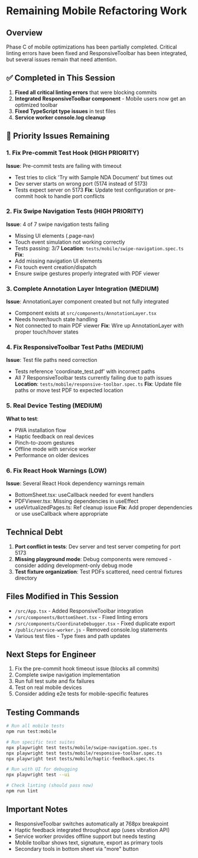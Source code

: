 # Remaining Mobile Refactoring Work

## Overview
Phase C of mobile optimizations has been partially completed. Critical linting errors have been fixed and ResponsiveToolbar has been integrated, but several issues remain that need attention.

## ✅ Completed in This Session
1. **Fixed all critical linting errors** that were blocking commits
2. **Integrated ResponsiveToolbar component** - Mobile users now get an optimized toolbar
3. **Fixed TypeScript type issues** in test files
4. **Service worker console.log cleanup**

## 🚨 Priority Issues Remaining

### 1. Fix Pre-commit Test Hook (HIGH PRIORITY)
**Issue**: Pre-commit tests are failing with timeout
- Test tries to click 'Try with Sample NDA Document' but times out
- Dev server starts on wrong port (5174 instead of 5173)
- Tests expect server on 5173
**Fix**: Update test configuration or pre-commit hook to handle port conflicts

### 2. Fix Swipe Navigation Tests (HIGH PRIORITY)
**Issue**: 4 of 7 swipe navigation tests failing
- Missing UI elements (.page-nav)
- Touch event simulation not working correctly
- Tests passing: 3/7
**Location**: `tests/mobile/swipe-navigation.spec.ts`
**Fix**: 
- Add missing navigation UI elements
- Fix touch event creation/dispatch
- Ensure swipe gestures properly integrated with PDF viewer

### 3. Complete Annotation Layer Integration (MEDIUM)
**Issue**: AnnotationLayer component created but not fully integrated
- Component exists at `src/components/AnnotationLayer.tsx`
- Needs hover/touch state handling
- Not connected to main PDF viewer
**Fix**: Wire up AnnotationLayer with proper touch/hover states

### 4. Fix ResponsiveToolbar Test Paths (MEDIUM)
**Issue**: Test file paths need correction
- Tests reference 'coordinate_test.pdf' with incorrect paths
- All 7 ResponsiveToolbar tests currently failing due to path issues
**Location**: `tests/mobile/responsive-toolbar.spec.ts`
**Fix**: Update file paths or move test PDF to expected location

### 5. Real Device Testing (MEDIUM)
**What to test**:
- PWA installation flow
- Haptic feedback on real devices
- Pinch-to-zoom gestures
- Offline mode with service worker
- Performance on older devices

### 6. Fix React Hook Warnings (LOW)
**Issue**: Several React Hook dependency warnings remain
- BottomSheet.tsx: useCallback needed for event handlers
- PDFViewer.tsx: Missing dependencies in useEffect
- useVirtualizedPages.ts: Ref cleanup issue
**Fix**: Add proper dependencies or use useCallback where appropriate

## Technical Debt
1. **Port conflict in tests**: Dev server and test server competing for port 5173
2. **Missing playground mode**: Debug components were removed - consider adding development-only debug mode
3. **Test fixture organization**: Test PDFs scattered, need central fixtures directory

## Files Modified in This Session
- `/src/App.tsx` - Added ResponsiveToolbar integration
- `/src/components/BottomSheet.tsx` - Fixed linting errors
- `/src/components/CoordinateDebugger.tsx` - Fixed duplicate export
- `/public/service-worker.js` - Removed console.log statements
- Various test files - Type fixes and path updates

## Next Steps for Engineer
1. Fix the pre-commit hook timeout issue (blocks all commits)
2. Complete swipe navigation implementation
3. Run full test suite and fix failures
4. Test on real mobile devices
5. Consider adding e2e tests for mobile-specific features

## Testing Commands
```bash
# Run all mobile tests
npm run test:mobile

# Run specific test suites
npx playwright test tests/mobile/swipe-navigation.spec.ts
npx playwright test tests/mobile/responsive-toolbar.spec.ts
npx playwright test tests/mobile/haptic-feedback.spec.ts

# Run with UI for debugging
npx playwright test --ui

# Check linting (should pass now)
npm run lint
```

## Important Notes
- ResponsiveToolbar switches automatically at 768px breakpoint
- Haptic feedback integrated throughout app (uses vibration API)
- Service worker provides offline support but needs testing
- Mobile toolbar shows text, signature, export as primary tools
- Secondary tools in bottom sheet via "more" button